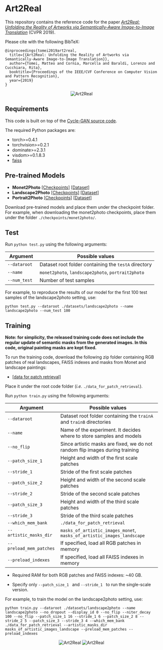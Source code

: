 # Art2Real
This repository contains the reference code for the paper _[Art2Real: Unfolding the Reality of Artworks via Semantically-Aware Image-to-Image Translation](https://arxiv.org/pdf/1811.10666)_ (CVPR 2019).

Please cite with the following BibTeX:

```
@inproceedings{tomei2019art2real,
  title={{Art2Real: Unfolding the Reality of Artworks via Semantically-Aware Image-to-Image Translation}},
  author={Tomei, Matteo and Cornia, Marcella and Baraldi, Lorenzo and Cucchiara, Rita},
  booktitle={Proceedings of the IEEE/CVF Conference on Computer Vision and Pattern Recognition},
  year={2019}
}
```

<p align="center">
<img src="images/samples01.gif" alt="Art2Real" />
</p>

## Requirements

This code is built on top of the [Cycle-GAN source code](https://github.com/junyanz/pytorch-CycleGAN-and-pix2pix).

The required Python packages are:
* torch>=0.4.1
* torchvision>=0.2.1
* dominate>=2.3.1
* visdom>=0.1.8.3
* [faiss](https://github.com/facebookresearch/faiss/blob/master/INSTALL.md) 

## Pre-trained Models

* **Monet2Photo** [[Checkpoints]](https://ailb-web.ing.unimore.it/publicfiles/drive/CVPR%2019%-%Art2Real/checkpoints/monet2photo.zip) [[Dataset]](https://ailb-web.ing.unimore.it/publicfiles/drive/CVPR%2019%-%Art2Real/datasets/monet2photo.zip)
* **Landscape2Photo** [[Checkpoints]](https://ailb-web.ing.unimore.it/publicfiles/drive/CVPR%2019%-%Art2Real/checkpoints/landscape2photo.zip) [[Dataset]](https://ailb-web.ing.unimore.it/publicfiles/drive/CVPR%2019%-%Art2Real/datasets/landscape2photo.zip)
* **Portrait2Photo** [[Checkpoints]](https://ailb-web.ing.unimore.it/publicfiles/drive/CVPR%2019%-%Art2Real/checkpoints/portrait2photo.zip) [[Dataset]](https://ailb-web.ing.unimore.it/publicfiles/drive/CVPR%2019%-%Art2Real/datasets/portrait2photo.zip)

Download pre-trained models and place them under the checkpoint folder. For example, when downloading the monet2photo checkpoints, place them under the folder `./checkpoints/monet2photo/`.

## Test

Run `python test.py` using the following arguments:

| Argument | Possible values |
|------|------|
| `--dataroot` | Dataset root folder containing the `testA` directory |
| `--name ` | `monet2photo`, `landscape2photo`, `portrait2photo` |
| `--num_test ` | Number of test samples |

For example, to reproduce the results of our model for the first 100 test samples of the landscape2photo setting, use:
```
python test.py --dataroot ./datasets/landscape2photo --name landscape2photo --num_test 100
```


## Training

**Note: for simplicity, the released training code does not include the regular update of semantic masks from the generated images. In this code, original painting masks are kept fixed.**

To run the training code, download the following zip folder containing RGB patches of real landscapes, FAISS indexes and masks from Monet and landscape paintings:
* [[data for patch retrieval]](https://ailb-web.ing.unimore.it/publicfiles/drive/CVPR%2019%-%Art2Real/data_for_patch_retrieval.zip) 

Place it under the root code folder (*i.e.* `./data_for_patch_retrieval`).

Run `python train.py` using the following arguments:

| Argument | Possible values |
|------|------|
| `--dataroot` | Dataset root folder containing the `trainA` and `trainB` directories |
| `--name ` | Name of the experiment. It decides where to store samples and models |
| `--no_flip ` | Since artistic masks are fixed, we do not random flip images during training |
| `--patch_size_1 ` | Height and width of the first scale patches |
| `--stride_1 ` | Stride of the first scale patches |
| `--patch_size_2 ` | Height and width of the second scale patches |
| `--stride_2 ` | Stride of the second scale patches |
| `--patch_size_3 ` | Height and width of the third scale patches |
| `--stride_3 ` | Stride of the third scale patches |
| `--which_mem_bank ` | `./data_for_patch_retrieval` |
| `--artistic_masks_dir ` | `masks_of_artistic_images_monet`, `masks_of_artistic_images_landscape` |
| `--preload_mem_patches ` | If specified, load all RGB patches in memory |
| `--preload_indexes ` | If specified, load all FAISS indexes in memory |

* Required RAM for both RGB patches and FAISS indexes: ~40 GB.

* Specify only `--patch_size_1 ` and `--stride_1 ` to run the single-scale version.

For example, to train the model on the landscape2photo setting, use:
```
python train.py --dataroot ./datasets/landscape2photo --name landscape2photo --no_dropout --display_id 0 --no_flip --niter_decay 100 --no_flip --patch_size_1 16 --stride_1 6 --patch_size_2 8 --stride_2 5 --patch_size_3 --stride_3 4 --which_mem_bank ./data_for_patch_retrieval --artistic_masks_dir masks_of_artistic_images_landscape --preload_mem_patches --preload_indexes
```

<p align="center">
<img src="images/samples02.gif" alt="Art2Real" />
<img src="images/samples03.gif" alt="Art2Real" />
</p>

